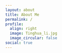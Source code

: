 ```yaml
---
layout: about
title: About Me
permalink: /
profile:
  align: right
  image: Tinghua_li.jpg
  image_circular: false
social: true
---
```


<style>
.fade-in-section {
  opacity: 0;
  transform: translateY(30px);
  transition: opacity 0.8s ease-out, transform 0.8s ease-out;
}
.fade-in-section.visible {
  opacity: 1;
  transform: translateY(0);
}
.about-section {
  margin-bottom: 3rem;
}
ul {
  margin-top: 0.3rem;
  margin-bottom: 1rem;
}
</style>

<div class="fade-in-section about-section">
  <strong>厉庭华</strong>  
  <br>Postdoctoral Researcher  
  <br><a href="https://www.tudelft.nl/lr/organisatie/afdelingen/control-and-operations/control-and-simulation">C&S, Delft University of Technology</a>

  <p>PhD in Robotics & Control Engineering (2024)  
  <br><a href="https://www.rug.nl/research/discrete-technology-production-automation/?lang=en">DTPA, University of Groningen</a>  
  <br>Advisor: <a href="https://www.rug.nl/staff/b.jayawardhana">Prof. Bayu Jayawardhana</a> and <a href="https://www.rug.nl/staff/m.cao/">Prof. Ming Cao</a></p>
</div>

<div class="fade-in-section about-section">
  <h2>Research Interests</h2>

  <p><strong>Robotics</strong></p>
  <ul>
    <li>Nonholonomic Systems</li>
    <li>Multi-agent Systems</li>
    <li>Wheeled Mobile Robots</li>
    <li>Quadcopters</li>
  </ul>

  <p><strong>Motion Control</strong></p>
  <ul>
    <li>Source seeking</li>
    <li>Flexible Flocking</li>
    <li>Safety Control (Collision/Obstacle avoidance)</li>
    <li>Loss-of-Control</li>
  </ul>

  <p><strong>Practical Applications</strong></p>
  <ul>
    <li>3D-Printed Flexible Piezoresistive Sensors</li>
    <li>Navigation in the cluttered environment</li>
  </ul>

  <p><em>Bridging theoretical control methods with practical robotic implementations</em></p>
</div>

<div class="fade-in-section about-section">
  <h2>Technical Skills</h2>

  <div style="display: flex; flex-wrap: wrap; gap: 40px;">
    <div style="flex: 1; min-width: 200px;">
      <p><strong>Software</strong></p>
      <ul>
        <li>C/C++</li>
        <li>Python</li>
        <li>MATLAB</li>
        <li>ROS</li>
        <li>Gazebo</li>
        <li>OpenCV</li>
        <li>SLAM</li>
        <li>Point Cloud Processing</li>
      </ul>
    </div>

    <div style="flex: 1; min-width: 200px;">
      <p><strong>Hardware</strong></p>
      <ul>
        <li>STM32 / Arduino</li>
        <li>Sensor Integration (LiDAR, RealSense)</li>
        <li>Mecanum-wheel Robotics Platforms</li>
      </ul>
    </div>
  </div>
</div>

<div class="fade-in-section about-section">
  <h2>Contact</h2>
  <p>Open to collaborations and discussions ↓</p>
</div>

<script>
  document.addEventListener("DOMContentLoaded", function () {
    const observer = new IntersectionObserver(entries => {
      entries.forEach(entry => {
        if (entry.isIntersecting) {
          entry.target.classList.add("visible");
        }
      });
    }, {
      threshold: 0.15
    });

    document.querySelectorAll(".fade-in-section").forEach(el => {
      observer.observe(el);
    });
  });
</script>
